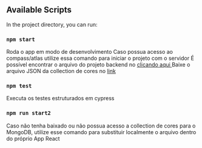 ## Available Scripts

In the project directory, you can run:

### `npm start`

Roda o app em modo de desenvolvimento
Caso possua acesso ao compass/atlas utilize essa comando para iniciar o projeto com o servidor
É possível encontrar o arquivo do projeto backend no [clicando aqui ](https://github.com/Sr-Igor/corelab_back)
Baixe o arquivo JSON da collection de cores no [link](https://drive.google.com/file/d/1DoSc1oQKKswSzflXM3TomtuabWOWIqbZ/view?usp=sharing)

### `npm test`

Executa os testes estruturados em cypress

### `npm run start2`

Caso não tenha baixado ou não possua acesso a collection de cores para o MongoDB, utilize esse comando
para substituir localmente o arquivo dentro do próprio App React
